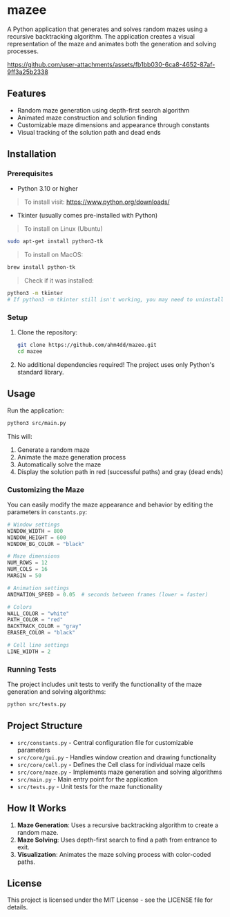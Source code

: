 # mazee

A Python application that generates and solves random mazes using a recursive backtracking algorithm. The application creates a visual representation of the maze and animates both the generation and solving processes.

https://github.com/user-attachments/assets/fb1bb030-6ca8-4652-87af-9ff3a25b2338

## Features

- Random maze generation using depth-first search algorithm
- Animated maze construction and solution finding
- Customizable maze dimensions and appearance through constants
- Visual tracking of the solution path and dead ends

## Installation

### Prerequisites

- Python 3.10 or higher
> To install visit: https://www.python.org/downloads/
  
- Tkinter (usually comes pre-installed with Python)
> To install on Linux (Ubuntu)
```bash
sudo apt-get install python3-tk
```
> To install on MacOS:
```zsh
brew install python-tk
```

> Check if it was installed:
```bash
python3 -m tkinter
# If python3 -m tkinter still isn't working, you may need to uninstall and reinstall Python so that it links to the now-available Tcl/Tk library.
```
### Setup

1. Clone the repository:
   ```bash
   git clone https://github.com/ahm4dd/mazee.git
   cd mazee
   ```

2. No additional dependencies required! The project uses only Python's standard library.

## Usage

Run the application:

```bash
python3 src/main.py
```

This will:
1. Generate a random maze
2. Animate the maze generation process
3. Automatically solve the maze
4. Display the solution path in red (successful paths) and gray (dead ends)

### Customizing the Maze

You can easily modify the maze appearance and behavior by editing the parameters in `constants.py`:

```python
# Window settings
WINDOW_WIDTH = 800
WINDOW_HEIGHT = 600
WINDOW_BG_COLOR = "black"

# Maze dimensions
NUM_ROWS = 12
NUM_COLS = 16
MARGIN = 50

# Animation settings
ANIMATION_SPEED = 0.05  # seconds between frames (lower = faster)

# Colors
WALL_COLOR = "white"
PATH_COLOR = "red"
BACKTRACK_COLOR = "gray"
ERASER_COLOR = "black"

# Cell line settings
LINE_WIDTH = 2
```

### Running Tests

The project includes unit tests to verify the functionality of the maze generation and solving algorithms:

```bash
python src/tests.py
```

## Project Structure

- `src/constants.py` - Central configuration file for customizable parameters
- `src/core/gui.py` - Handles window creation and drawing functionality
- `src/core/cell.py` - Defines the Cell class for individual maze cells
- `src/core/maze.py` - Implements maze generation and solving algorithms
- `src/main.py` - Main entry point for the application
- `src/tests.py` - Unit tests for the maze functionality

## How It Works

1. **Maze Generation**: Uses a recursive backtracking algorithm to create a random maze.
2. **Maze Solving**: Uses depth-first search to find a path from entrance to exit.
3. **Visualization**: Animates the maze solving process with color-coded paths.

## License

This project is licensed under the MIT License - see the LICENSE file for details.
